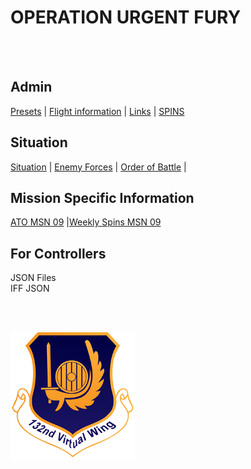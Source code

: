 # OPERATION URGENT FURY

<br>
<br>






## Admin
[Presets](/Docs/Presets.md)  | [Flight information](/Docs/Flights.md) | [Links](/Docs/Links.md) | [SPINS](/Docs/SPINS.md)

## Situation
[Situation](/Docs/Situation.md) |  [Enemy Forces](/Docs/Enemy.md)  |  [Order of Battle](/Docs/OOB.md) |

## Mission Specific Information
[ATO MSN 09](/Docs/ATO_09.md) |[Weekly Spins MSN 09](/Docs/SPINS_09.md)

## For Controllers
JSON Files <br>
IFF JSON





<br>
<br>




![132nd Logo](/Images/132ndLogosmall.png)
